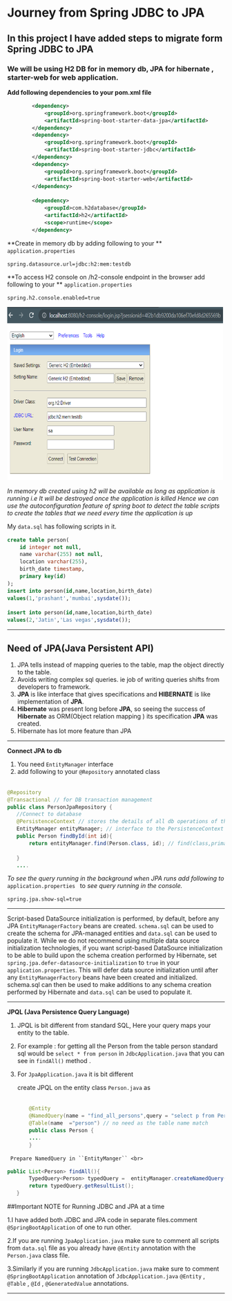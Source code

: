 # Journey from Spring JDBC to JPA
## In this project I have added steps to migrate form Spring JDBC to JPA 
### We will be using H2 DB for in memory db, JPA for hibernate , starter-web for web application.
**Add following dependencies to your pom.xml file**

```xml
		<dependency>
			<groupId>org.springframework.boot</groupId>
			<artifactId>spring-boot-starter-data-jpa</artifactId>
		</dependency>
		<dependency>
			<groupId>org.springframework.boot</groupId>
			<artifactId>spring-boot-starter-jdbc</artifactId>
		</dependency>
		<dependency>
			<groupId>org.springframework.boot</groupId>
			<artifactId>spring-boot-starter-web</artifactId>
		</dependency>

		<dependency>
			<groupId>com.h2database</groupId>
			<artifactId>h2</artifactId>
			<scope>runtime</scope>
		</dependency>
```

**Create in memory db by adding following to your ** ``application.properties`` <br>

```properties
spring.datasource.url=jdbc:h2:mem:testdb

```
**To access H2 console on /h2-console endpoint in the browser add following to your ** ``application.properties`` <br>

```properties
spring.h2.console.enabled=true

```
<img src="src/main/resources/static/images/h2_console.PNG" width="500" height="400">



_In memory db created using h2 will be available as long as application is running i.e It will be destroyed once the application is killed_
_Hence we can use the autoconfiguration feature of spring boot to detect the table scripts to create the tables that we need every time the application is up_
<br>

My ``data.sql`` has following scripts in it. <br>

```sql
create table person(
	id integer not null,
	name varchar(255) not null, 
	location varchar(255),
	birth_date timestamp,
	primary key(id)
);
insert into person(id,name,location,birth_date)
values(1,'prashant','mumbai',sysdate());

insert into person(id,name,location,birth_date)
values(2,'Jatin','Las vegas',sysdate());  

```
***
## Need of JPA(Java Persistent API) <br>

1. JPA tells instead of mapping queries to the table, map the object directly to the table.
2. Avoids writing complex sql queries. ie job of writing queries shifts from developers to framework.
3. **JPA** is like interface that gives specifications and **HIBERNATE** is like implementation of **JPA**.
4. **Hibernate** was present long before **JPA**, so seeing the success of **Hibernate** as ORM(Object relation mapping ) its specification **JPA** was created.
5. Hibernate has lot more feature than JPA

***
**Connect JPA to db**
1. You need ``EntityManager`` interface <br>
 1. add following to your ``@Repository`` annotated class
 
 ```java
 
@Repository
@Transactional // for DB transaction management
public class PersonJpaRepository {
	//Connect to database
	@PersistenceContext // stores the details of all db operations of the current or running session
	EntityManager entityManager; // interface to the PersistenceContext
	public Person findById(int id){
		return entityManager.find(Person.class, id); // find(class,primary_key);
	
	}
	....
 ```
 _To see the query running in the background when JPA runs add following to_ ``application.properties `` to _see query running in the console._ <br>
 
 ```properties
 spring.jpa.show-sql=true
 ```
 
***
Script-based DataSource initialization is performed, by default, before any JPA  ``EntityManagerFactory``  beans are created. ``schema.sql`` can be used to create the schema for JPA-managed entities and ``data.sql`` can be used to populate it. While we do not recommend using multiple data source initialization technologies, if you want script-based DataSource initialization to be able to build upon the schema creation performed by Hibernate, set ``spring.jpa.defer-datasource-initialization`` to ``true`` in your ``application.properties``. This will defer data source initialization until after any ``EntityManagerFactory`` beans have been created and initialized. schema.sql can then be used to make additions to any schema creation performed by Hibernate and ``data.sql`` can be used to populate it. <br>

***
 
**JPQL (Java Persistence Query Language)** <br>

1. JPQL is bit different from standard SQL, Here your query maps your entity to the table. <br>
2. For example : for getting all the Person from the table person standard sql would be ``select * from person`` in ``JdbcApplication.java`` that you can see in ``findAll()`` method . <br>
3. For ``JpaApplication.java`` it is bit different <br>

 	 create JPQL on the entity class ``Person.java`` as <br>
 
 ```java
 
		@Entity
		@NamedQuery(name = "find_all_persons",query = "select p from Person p") //JPQL
		@Table(name  ="person") // no need as the table name match
		public class Person {
		....
		}
 ```
 	 Prepare NamedQuery in ``EntityManger`` <br>
 	
 ```java
 public List<Person> findAll(){
		TypedQuery<Person> typedQuery =  entityManager.createNamedQuery("find_all_persons",Person.class); //(find_all_persons:query name,Persons.class: type of entity it will return)
		return typedQuery.getResultList();
	}
 ```
	
		
		
	

 	
 


##Important NOTE for Running JDBC and JPA at a time <br>

1.I have added both JDBC and JPA code in separate files.comment `` @SpringBootApplication `` of one to run other. <br>

2.If you are running ``JpaApplication.java`` make sure to comment all scripts from ``data.sql`` file as you already have ``@Entity`` annotation with the ``Person.java`` class file. <br>

3.Similarly if you are running ``JdbcApplication.java`` make sure to comment ``@SpringBootApplication`` annotation of ``JdbcApplication.java``  ``@Entity`` , ``@Table`` , ``@Id`` , ``@GeneratedValue`` annotations. <br> 

***

